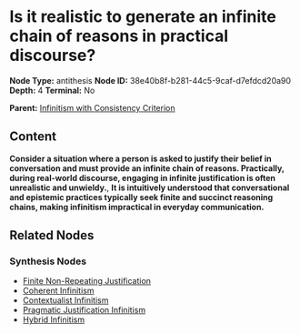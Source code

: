 # Is it realistic to generate an infinite chain of reasons in practical discourse?

**Node Type:** antithesis
**Node ID:** 38e40b8f-b281-44c5-9caf-d7efdcd20a90
**Depth:** 4
**Terminal:** No

**Parent:** [Infinitism with Consistency Criterion](infinitism-with-consistency-criterion-synthesis-00f07197-f3e6-4f63-ae81-c7eba4853020.md)

## Content

**Consider a situation where a person is asked to justify their belief in conversation and must provide an infinite chain of reasons. Practically, during real-world discourse, engaging in infinite justification is often unrealistic and unwieldy.**, **It is intuitively understood that conversational and epistemic practices typically seek finite and succinct reasoning chains, making infinitism impractical in everyday communication.**

## Related Nodes

### Synthesis Nodes

- [Finite Non-Repeating Justification](finite-non-repeating-justification-synthesis-dfdaf8e2-c0e4-4bc8-bf50-32341832679d.md)
- [Coherent Infinitism](coherent-infinitism-synthesis-7987cbe1-f328-440a-b948-3dbf9fa0aeed.md)
- [Contextualist Infinitism](contextualist-infinitism-synthesis-a3ecbf84-c42e-4a63-a069-a817c58bbbfe.md)
- [Pragmatic Justification Infinitism](pragmatic-justification-infinitism-synthesis-8fd9ef81-48d1-4ca6-bc52-6cd914529dec.md)
- [Hybrid Infinitism](hybrid-infinitism-synthesis-a3594211-33da-4103-bbb9-34c61354a6f0.md)
